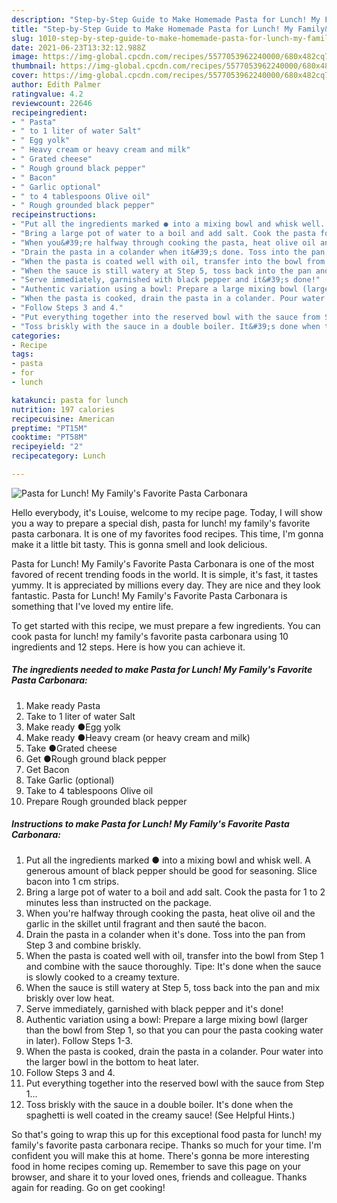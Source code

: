 ```yaml
---
description: "Step-by-Step Guide to Make Homemade Pasta for Lunch! My Family&amp;#39;s Favorite Pasta Carbonara"
title: "Step-by-Step Guide to Make Homemade Pasta for Lunch! My Family&amp;#39;s Favorite Pasta Carbonara"
slug: 1010-step-by-step-guide-to-make-homemade-pasta-for-lunch-my-family-and-39-s-favorite-pasta-carbonara
date: 2021-06-23T13:32:12.988Z
image: https://img-global.cpcdn.com/recipes/5577053962240000/680x482cq70/pasta-for-lunch-my-familys-favorite-pasta-carbonara-recipe-main-photo.jpg
thumbnail: https://img-global.cpcdn.com/recipes/5577053962240000/680x482cq70/pasta-for-lunch-my-familys-favorite-pasta-carbonara-recipe-main-photo.jpg
cover: https://img-global.cpcdn.com/recipes/5577053962240000/680x482cq70/pasta-for-lunch-my-familys-favorite-pasta-carbonara-recipe-main-photo.jpg
author: Edith Palmer
ratingvalue: 4.2
reviewcount: 22646
recipeingredient:
- " Pasta"
- " to 1 liter of water Salt"
- " Egg yolk"
- " Heavy cream or heavy cream and milk"
- " Grated cheese"
- " Rough ground black pepper"
- " Bacon"
- " Garlic optional"
- " to 4 tablespoons Olive oil"
- " Rough grounded black pepper"
recipeinstructions:
- "Put all the ingredients marked ● into a mixing bowl and whisk well. A generous amount of black pepper should be good for seasoning. Slice bacon into 1 cm strips."
- "Bring a large pot of water to a boil and add salt. Cook the pasta for 1 to 2 minutes less than instructed on the package."
- "When you&#39;re halfway through cooking the pasta, heat olive oil and the garlic in the skillet until fragrant and then sauté the bacon."
- "Drain the pasta in a colander when it&#39;s done. Toss into the pan from Step 3 and combine briskly."
- "When the pasta is coated well with oil, transfer into the bowl from Step 1 and combine with the sauce thoroughly. Tipe: It&#39;s done when the sauce is slowly cooked to a creamy texture."
- "When the sauce is still watery at Step 5, toss back into the pan and mix briskly over low heat."
- "Serve immediately, garnished with black pepper and it&#39;s done!"
- "Authentic variation using a bowl: Prepare a large mixing bowl (larger than the bowl from Step 1, so that you can pour the pasta cooking water in later). Follow Steps 1-3."
- "When the pasta is cooked, drain the pasta in a colander. Pour water into the larger bowl in the bottom to heat later."
- "Follow Steps 3 and 4."
- "Put everything together into the reserved bowl with the sauce from Step 1..."
- "Toss briskly with the sauce in a double boiler. It&#39;s done when the spaghetti is well coated in the creamy sauce! (See Helpful Hints.)"
categories:
- Recipe
tags:
- pasta
- for
- lunch

katakunci: pasta for lunch 
nutrition: 197 calories
recipecuisine: American
preptime: "PT15M"
cooktime: "PT58M"
recipeyield: "2"
recipecategory: Lunch

---
```



![Pasta for Lunch! My Family&#39;s Favorite Pasta Carbonara](https://img-global.cpcdn.com/recipes/5577053962240000/680x482cq70/pasta-for-lunch-my-familys-favorite-pasta-carbonara-recipe-main-photo.jpg)

Hello everybody, it's Louise, welcome to my recipe page. Today, I will show you a way to prepare a special dish, pasta for lunch! my family&#39;s favorite pasta carbonara. It is one of my favorites food recipes. This time, I'm gonna make it a little bit tasty. This is gonna smell and look delicious.



Pasta for Lunch! My Family&#39;s Favorite Pasta Carbonara is one of the most favored of recent trending foods in the world. It is simple, it's fast, it tastes yummy. It is appreciated by millions every day. They are nice and they look fantastic. Pasta for Lunch! My Family&#39;s Favorite Pasta Carbonara is something that I've loved my entire life.


To get started with this recipe, we must prepare a few ingredients. You can cook pasta for lunch! my family&#39;s favorite pasta carbonara using 10 ingredients and 12 steps. Here is how you can achieve it.

<!--inarticleads1-->

##### The ingredients needed to make Pasta for Lunch! My Family&#39;s Favorite Pasta Carbonara:

1. Make ready  Pasta
1. Take  to 1 liter of water Salt
1. Make ready  ●Egg yolk
1. Make ready  ●Heavy cream (or heavy cream and milk)
1. Take  ●Grated cheese
1. Get  ●Rough ground black pepper
1. Get  Bacon
1. Take  Garlic (optional)
1. Take  to 4 tablespoons Olive oil
1. Prepare  Rough grounded black pepper




<!--inarticleads2-->

##### Instructions to make Pasta for Lunch! My Family&#39;s Favorite Pasta Carbonara:

1. Put all the ingredients marked ● into a mixing bowl and whisk well. A generous amount of black pepper should be good for seasoning. Slice bacon into 1 cm strips.
1. Bring a large pot of water to a boil and add salt. Cook the pasta for 1 to 2 minutes less than instructed on the package.
1. When you&#39;re halfway through cooking the pasta, heat olive oil and the garlic in the skillet until fragrant and then sauté the bacon.
1. Drain the pasta in a colander when it&#39;s done. Toss into the pan from Step 3 and combine briskly.
1. When the pasta is coated well with oil, transfer into the bowl from Step 1 and combine with the sauce thoroughly. Tipe: It&#39;s done when the sauce is slowly cooked to a creamy texture.
1. When the sauce is still watery at Step 5, toss back into the pan and mix briskly over low heat.
1. Serve immediately, garnished with black pepper and it&#39;s done!
1. Authentic variation using a bowl: Prepare a large mixing bowl (larger than the bowl from Step 1, so that you can pour the pasta cooking water in later). Follow Steps 1-3.
1. When the pasta is cooked, drain the pasta in a colander. Pour water into the larger bowl in the bottom to heat later.
1. Follow Steps 3 and 4.
1. Put everything together into the reserved bowl with the sauce from Step 1...
1. Toss briskly with the sauce in a double boiler. It&#39;s done when the spaghetti is well coated in the creamy sauce! (See Helpful Hints.)




So that's going to wrap this up for this exceptional food pasta for lunch! my family&#39;s favorite pasta carbonara recipe. Thanks so much for your time. I'm confident you will make this at home. There's gonna be more interesting food in home recipes coming up. Remember to save this page on your browser, and share it to your loved ones, friends and colleague. Thanks again for reading. Go on get cooking!
